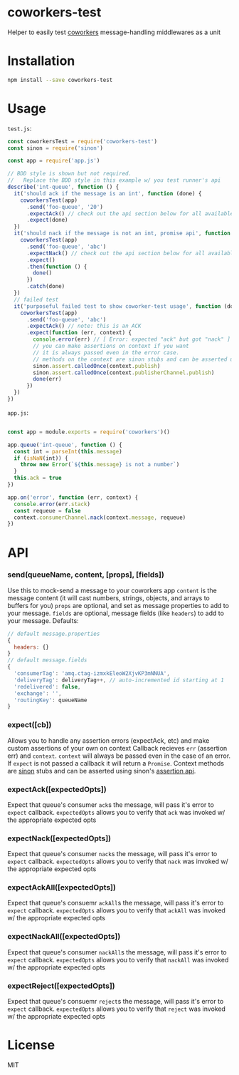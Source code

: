 # coworkers-test
Helper to easily test [coworkers](https://github.com/tjmehta/coworkers) message-handling middlewares as a unit

# Installation
```bash
npm install --save coworkers-test
```

# Usage
`test.js`:
```js
const coworkersTest = require('coworkers-test')
const sinon = require('sinon')

const app = require('app.js')

// BDD style is shown but not required.
//   Replace the BDD style in this example w/ you test runner's api
describe('int-queue', function () {
  it('should ack if the message is an int', function (done) {
    coworkersTest(app)
      .send('foo-queue', '20')
      .expectAck() // check out the api section below for all available methods
      .expect(done)
  })
  it('should nack if the message is not an int, promise api', function (done) {
    coworkersTest(app)
      .send('foo-queue', 'abc')
      .expectNack() // check out the api section below for all available methods
      .expect()
      .then(function () {
        done()
      })
      .catch(done)
  })
  // failed test
  it('purposeful failed test to show coworker-test usage', function (done) {
    coworkersTest(app)
      .send('foo-queue', 'abc')
      .expectAck() // note: this is an ACK
      .expect(function (err, context) {
        console.error(err) // [ Error: expected "ack" but got "nack" ]
        // you can make assertions on context if you want
        // it is always passed even in the error case.
        // methods on the context are sinon stubs and can be asserted using sinon.
        sinon.assert.calledOnce(context.publish)
        sinon.assert.calledOnce(context.publisherChannel.publish)
        done(err)
      })
  })
})
```

`app.js`:
```js

const app = module.exports = require('coworkers')()

app.queue('int-queue', function () {
  const int = parseInt(this.message)
  if (isNaN(int)) {
    throw new Error(`${this.message} is not a number`)
  }
  this.ack = true
})

app.on('error', function (err, context) {
  console.error(err.stack)
  const requeue = false
  context.consumerChannel.nack(context.message, requeue)
})
```

# API
### send(queueName, content, [props], [fields])
Use this to mock-send a message to your coworkers app
`content` is the message content (it will cast numbers, strings, objects, and arrays to buffers for you)
`props` are optional, and set as message properties to add to your message.
`fields` are optional, message fields (like `headers`) to add to your message.
Defaults:
```js
// default message.properties
{
  headers: {}
}
// default message.fields
{
  'consumerTag': 'amq.ctag-izmxkEleoW2XjvKP3mNNUA',
  'deliveryTag': deliveryTag++, // auto-incremented id starting at 1
  'redelivered': false,
  'exchange': '',
  'routingKey': queueName
}
```

### expect([cb])
Allows you to handle any assertion errors (expectAck, etc) and make custom assertions of your own on context
Callback recieves `err` (assertion err) and `context`. `context` will always be passed even in the case of an error.
If `expect` is not passed a callback it will return a `Promise`. Context methods are [sinon](https://npmrepo.com/sinon)
stubs and can be asserted using sinon's [assertion api](http://sinonjs.org/docs/#assertions-api).

### expectAck([expectedOpts])
Expect that queue's consumer `ack`s the message, will pass it's error to `expect` callback.
`expectedOpts` allows you to verify that `ack` was invoked w/ the appropriate expected opts

### expectNack([expectedOpts])
Expect that queue's consumer `nack`s the message, will pass it's error to `expect` callback.
`expectedOpts` allows you to verify that `nack` was invoked w/ the appropriate expected opts

### expectAckAll([expectedOpts])
Expect that queue's consuemr `ackAll`s the message, will pass it's error to `expect` callback.
`expectedOpts` allows you to verify that `ackAll` was invoked w/ the appropriate expected opts

### expectNackAll([expectedOpts])
Expect that queue's consumer `nackAll`s the message, will pass it's error to `expect` callback.
`expectedOpts` allows you to verify that `nackAll` was invoked w/ the appropriate expected opts

### expectReject([expectedOpts])
Expect that queue's consuemr `reject`s the message, will pass it's error to `expect` callback.
`expectedOpts` allows you to verify that `reject` was invoked w/ the appropriate expected opts

# License
MIT

